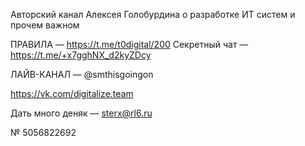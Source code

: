 Авторский канал Алексея Голобурдина о разработке ИТ систем и прочем важном

ПРАВИЛА — https://t.me/t0digital/200
Секретный чат — https://t.me/+x7gghNX_d2kyZDcy

ЛАЙВ-КАНАЛ — @smthisgoingon

https://vk.com/digitalize.team

Дать много деняк — sterx@rl6.ru

№ 5056822692
